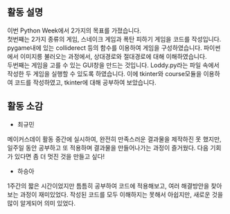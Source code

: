 ## 활동 설명
이번 Python Week에서 2가지의 목표를 가졌습니다.    
첫번쨰는 2가지 종류의 게임, 스네이크 게임과 폭탄 피하기 게임을 코드를 작성입니다. pygame내에 있는 colliderect 등의 함수를 이용하여 게임을 구성하였습니다. 파이썬에서 이미지릉 불러오는 과정에서, 상대경로와 절대경로에 대해 이해하였습니다.    
두번째는 게임을 고를 수 있는 GUI창을 만드는 것입니다. Loddy.py라는 파일 속에서 작성한 두 게임을 실행할 수 있도록 하였습니다. 이에 tkinter와 course모듈을 이용하여 코드를 작성하였고, tkinter에 대해 공부하여 보았습니다.

## 활동 소감
* 최규민

메이커스데이 활동 중간에 실시하여, 완전히 만족스러운 결과물을 제작하진 못 했지만, 일주일 동안 공부하고 또 적용하며 결과물을 만들어나가는 과정이 즐거웠다. 다음 기회가 있다면 좀 더 멋진 것을 만들고 싶다!


* 하승아


1주간의 짧은 시간이었지만 틈틈히 공부하여 코드에 적용해보고, 여러 해결방안을 찾아보는 과정이 재미있었다. 작성된 코드를 모두 이해하지는 못해서 아쉽지만, 새로운 것을 많이 알게되어 의미 있었다.
